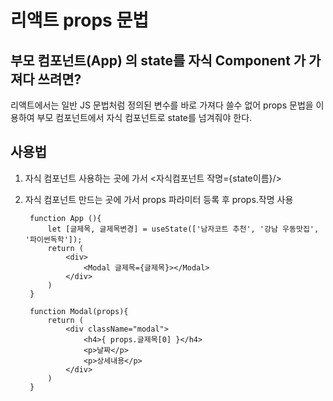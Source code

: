 # 리액트 props 문법

## 부모 컴포넌트(App) 의 state를 자식 Component 가 가져다 쓰려면?
리액트에서는 일반 JS 문법처럼 정의된 변수를 바로 가져다 쓸수 없어 props 문법을 이용하여 부모 컴포넌트에서 자식 컴포넌트로 state를 넘겨줘야 한다.

## 사용법
1. 자식 컴포넌트 사용하는 곳에 가서 <자식컴포넌트 작명={state이름}/>
2. 자식 컴포넌트 만드는 곳에 가서 props 파라미터 등록 후 props.작명 사용

        function App (){
            let [글제목, 글제목변경] = useState(['남자코트 추천', '강남 우동맛집', '파이썬독학']);
            return (
                <div>
                    <Modal 글제목={글제목}></Modal>
                </div>
            )
        }

        function Modal(props){
            return (
                <div className="modal">
                    <h4>{ props.글제목[0] }</h4>
                    <p>날짜</p>
                    <p>상세내용</p>
                </div>
            )
        }